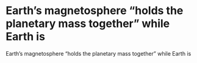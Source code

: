 # Earth’s magnetosphere “holds the planetary mass together” while Earth is

Earth’s magnetosphere “holds the planetary mass together” while Earth is
